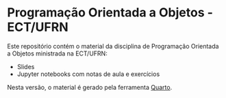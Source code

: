 # Programação Orientada a Objetos - ECT/UFRN

Este repositório contém o material da disciplina
de Programação Orientada a Objetos ministrada na
ECT/UFRN:
- Slides
- Jupyter notebooks com notas de aula e exercícios

Nesta versão, o material é gerado pela ferramenta
[Quarto](https://quarto.org).